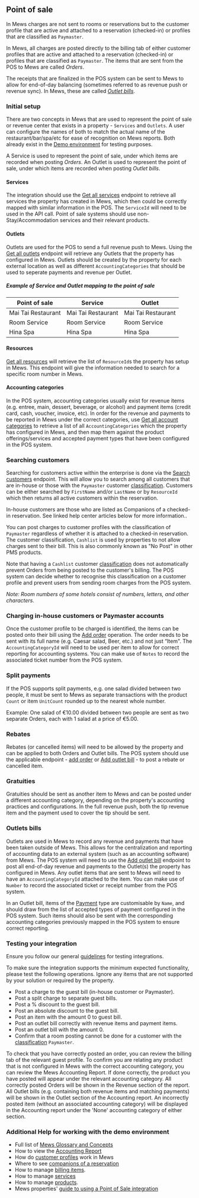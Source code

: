 ## Point of sale

In Mews charges are not sent to rooms or reservations but to the customer profile that are active and attached to a reservation (checked-in) or profiles that are classified as `Paymaster`. 

In Mews, all charges are posted directly to the billing tab of either customer profiles that are active and attached to a reservation (checked-in) or profiles that are classified as `Paymaster`. The items that are sent from the POS to Mews are called *Orders*.

The receipts that are finalized in the POS system can be sent to Mews to allow for end-of-day balancing (sometimes referred to as revenue push or revenue sync). In Mews, these are called *[Outlet bills](#outlet-bills)*. 


### Initial setup

There are two concepts in Mews that are used to represent the point of sale or revenue center that exists in a property - `Services` and `Outlets`. A user can configure the names of both to match the actual name of the restaurant/bar/spa/etc for ease of recognition on Mews reports. Both already exist in the [Demo environment](../guidelines.md#demo-environments) for testing purposes.

A Service is used to represent the point of sale, under which items are recorded when posting *Orders*. 
An Outlet is used to represent the point of sale, under which items are recorded when posting *Outlet bills*.

#### Services
The integration should use the [Get all services](../operations/services.md#get-all-services) endpoint to retrieve all services the property has created in Mews, which then could be correctly mapped with similar information in the POS. The `ServiceId` will need to be used in the API call. Point of sale systems should use non-Stay/Accommodation services and their relevant products.

#### Outlets
Outlets are used for the POS to send a full revenue push to Mews. Using the [Get all outlets](../operations/enterprises.md#get-all-outlets) endpoint will retrieve any Outlets that the property has configured in Mews. Outlets should be created by the property for each external location as well as different `AccountingCategories` that should be used to seperate payments and revenue per Outlet.

##### Example of Service and Outlet mapping to the point of sale

| Point of sale | Service | Outlet | 
| --- | --- | --- |
| Mai Tai Restaurant | Mai Tai Restaurant | Mai Tai Restaurant |
| Room Service | Room Service | Room Service |
| Hina Spa | Hina Spa | Hina Spa |

#### Resources

[Get all resources](../operations/enterprises.md#get-all-resources) will retrieve the list of `ResourceId`s the property has setup in Mews. This endpoint will give the information needed to search for a specific room number in Mews. 

#### Accounting categories

In the POS system, accounting categories usually exist for revenue items (e.g. entree, main, dessert, beverage, or alcohol) and payment items (credit card, cash, voucher, invoice, etc). In order for the revenue and payments to be reported in Mews under the correct categories, use [Get all account categories](../operations/finance.md#get-all-accounting-categories) to retrieve a list of all `AccountingCategories` which the property has configured in Mews, and then map them against the product offerings/services and accepted payment types that have been configured in the POS system. 

### Searching customers

Searching for customers active within the enterprise is done via the [Search customers](../operations/customers.md#search-customers) endpoint. This will allow you to search among all customers that are in-house or those with the `Paymaster` customer [classification](../operations/customers.md#customer-classification). Customers can be either searched by `FirstName` and/or `LastName` or by `ResourceId` which then returns all active customers within the reservation. 

In-house customers are those who are listed as Companions of a checked-in reservation. See linked help center articles below for more information.. 

You can post charges to customer profiles with the classification of `Paymaster` regardless of whether it is attached to a checked-in reservation. The customer classification, `Cashlist` is used by properties to not allow charges sent to their bill. This is also commonly known as "No Post" in other PMS products.

Note that having a `Cashlist` customer [classification](../operations/customers.md#customer-classification) does not automatically prevent Orders from being posted to the customer's billing. The POS system can decide whether to recognise this classification on a customer profile and prevent users from sending room charges from the POS system.

*Note: Room numbers of some hotels consist of numbers, letters, and other characters.*

### Charging in-house customers or Paymaster accounts

Once the customer profile to be charged is identified, the items can be posted onto their bill using the [Add order](../operations/services.md#add-order) operation. The order needs to be sent with its full name (e.g. Caesar salad, Beer, etc.) and not just “Item". The `AccountingCategoryId` will need to be used per item to allow for correct reporting for accounting systems. You can make use of `Notes` to record the associated ticket number from the POS system.

### Split payments

If the POS supports split payments, e.g. one salad divided between two people, it must be sent to Mews as separate transactions with the product `Count` or item `UnitCount` rounded up to the nearest whole number. 

Example: One salad of €10.00 divided between two people are sent as two separate Orders, each with 1 salad at a price of €5.00.

### Rebates

Rebates (or cancelled items) will need to be allowed by the property and can be applied to both Orders and Outlet bills. The POS system should use the applicable endpoint - [add order](../operations/services.md#add-order) or [Add outlet bill](../operations/finance.md#add-outlet-bills) - to post a rebate or cancelled item.

### Gratuities

Gratuities should be sent as another item to Mews and can be posted under a different accounting category, depending on the property's accounting practices and configurations. In the full revenue push, both the tip revenue item and the payment used to cover the tip should be sent.

### Outlets bills

Outlets are used in Mews to record any revenue and payments that have been taken outside of Mews. This allows for the centralization and reporting of accounting data to an external system (such as an accounting software) from Mews. The POS system will need to use the [Add outlet bill](../operations/finance.md#add-outlet-bills) endpoint to post all end-of-day revenue and payments to the Outlet(s) the property has configured in Mews. Any outlet items that are sent to Mews will need to have an `AccountingCategoryId` attached to the item. You can make use of `Number` to record the associated ticket or receipt number from the POS system.

In an Outlet bill, items of the [Payment](../operations/finance#outlet-item-type) type are customisable by `Name`, and should draw from the list of accepted types of payment configured in the POS system. Such items should also be sent with the corresponding accounting categories previously mapped in the POS system to ensure correct reporting.

### Testing your integration

Ensure you follow our general [guidelines](../guidelines.md) for testing integrations.

To make sure the integration supports the minimum expected functionality, please test the following operations. Ignore any items that are not supported by your solution or required by the property.
* Post a charge to the guest bill (in-house customer or Paymaster).
* Post a split charge to separate guest bills.
* Post a % discount to the guest bill.
* Post an absolute discount to the guest bill.
* Post an item with the amount 0 to guest bill.
* Post an outlet bill correctly with revenue items and payment items.
* Post an outlet bill with the amount 0.
* Confirm that a room posting cannot be done for a customer with the [classification](../operations/customers.md#customer-classification) `Paymaster`.

To check that you have correctly posted an order, you can review the billing tab of the relevant guest profile. To confirm you are relating any product that is not configured in Mews with the correct accounting category, you can review the Mews Accounting Report. If done correctly, the product you have posted will appear under the relevant accounting category. All correctly posted Orders will be shown in the Revenue section of the report. All Outlet bills (e.g. containing both revenue items and matching payments) will be shown in the Outlet section of the Accounting report. An incorrectly posted item (without an associated accounting category) will be displayed in the Accounting report under the 'None' accounting category of either section. 

### Additional Help for working with the demo environment

- Full list of [Mews Glossary and Concepts](https://help.mews.com/en/articles/4476514-mews-glossary-for-connector-api-partners)
- How to view the [Accounting Report](https://intercom.help/mews-systems/en/articles/4245918-accounting-report)
- How do [customer profiles](https://help.mews.com/en/articles/4245538-create-a-customer-profile) work in Mews 
- Where to see [companions of a reservation](https://help.mews.com/en/articles/4397097-add-a-companion-to-the-reservation)
- How to manage [billing items](https://intercom.help/mews-systems/en/articles/4245416-add-move-or-remove-items-from-open-bills). 
- How to manage [services](https://intercom.help/mews-systems/en/articles/4244364-understanding-services) 
- How to manage [products](https://intercom.help/mews-systems/en/articles/4244370-create-or-delete-a-product). 
- Mews properties' [guide to using a Point of Sale integration](https://help.mews.com/en/articles/4245649-point-of-sale-integrations-for-commander)
